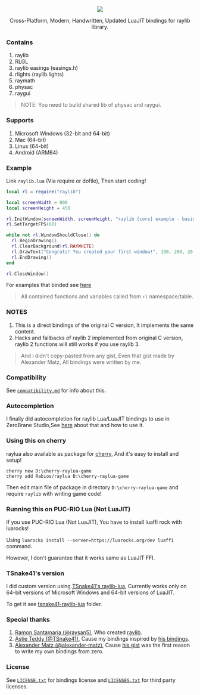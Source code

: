 <div align="center">
	<img src="https://github.com/Rabios/raylua/blob/master/raylua.png">
	<p>Cross-Platform, Modern, Handwritten, Updated LuaJIT bindings for raylib library.</p>
</div>

### Contains

1. raylib
2. RLGL
3. raylib easings (easings.h)
4. rlights (raylib.lights)
5. raymath
6. physac
7. raygui

> NOTE: You need to build shared lib of physac and raygui.

### Supports

1. Microsoft Windows (32-bit and 64-bit)
2. Mac (64-bit)
3. Linux (64-bit)
4. Android (ARM64)

### Example

Link `raylib.lua` (Via require or dofile), Then start coding!

```lua
local rl = require("raylib")

local screenWidth = 800
local screenHeight = 450

rl.InitWindow(screenWidth, screenHeight, "raylib [core] example - basic window")
rl.SetTargetFPS(60)

while not rl.WindowShouldClose() do
  rl.BeginDrawing()
  rl.ClearBackground(rl.RAYWHITE)
  rl.DrawText("Congrats! You created your first window!", 190, 200, 20, rl.LIGHTGRAY)
  rl.EndDrawing()
end

rl.CloseWindow()
```

For examples that binded see [here](https://github.com/Rabios/raylua/blob/master/examples/README.md)

> All contained functions and variables called from `rl` namespace/table.

### NOTES

1. This is a direct bindings of the original C version, It implements the same content.
2. Hacks and fallbacks of raylib 2 implemented from original C version, raylib 2 functions will still works if you use raylib 3.

> And i didn't copy-pasted from any gist, Even that gist made by Alexander Matz, All bindings were written by me.

### Compatibility

See [`compatibility.md`](https://github.com/Rabios/raylua/blob/master/compatibility.md) for info about this.

### Autocompletion

I finally did autocompletion for raylib Lua/LuaJIT bindings to use in ZeroBrane Studio,See [here](https://github.com/Rabios/raylua/blob/master/zerobrane/README.md) about that and how to use it.

### Using this on cherry

raylua also available as package for [cherry](https://github.com/Rabios/cherry), And it's easy to install and setup!

```
cherry new D:\cherry-raylua-game
cherry add Rabios/raylua D:\cherry-raylua-game
```

Then edit main file of package in directory `D:\cherry-raylua-game` and require `raylib` with writing game code!

### Running this on PUC-RIO Lua (Not LuaJIT)

If you use PUC-RIO Lua (Not LuaJIT), You have to install luaffi rock with luarocks!

Using `luarocks install --server=https://luarocks.org/dev luaffi` command.

However, I don't guarantee that it works same as LuaJIT FFI.

### TSnake41's version

I did custom version using [TSnake41's raylib-lua](https://github.com/TSnake41/raylib-lua), Currently works only on 64-bit versions of Microsoft Windows and 64-bit versions of LuaJIT.

To get it see [tsnake41-raylib-lua](https://github.com/Rabios/raylua/blob/master/tsnake41-raylib-lua) folder.

### Special thanks

1. [Ramon Santamaria (@raysan5)](https://github.com/raysan5), Who created [raylib](https://www.raylib.com).
2. [Astie Teddy (@TSnake41)](https://github.com/TSnake41), Cause my bindings inspired by [his bindings](https://github.com/TSnake41/raylib-lua).
3. [Alexander Matz (@alexander-matz)](https://github.com/alexander-matz), Cause [his gist](https://gist.github.com/alexander-matz/f8ee4eb9fdf676203d70c1e5e329a6ec) was the first reason to write my own bindings from zero.

### License

See [`LICENSE.txt`](https://github.com/Rabios/raylua/blob/master/LICENSE.txt) for bindings license and [`LICENSES.txt`](https://github.com/Rabios/raylua/blob/master/LICENSES.txt) for third party licenses.
